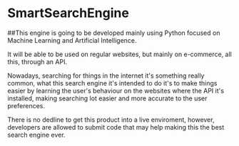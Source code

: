 # SmartSearchEngine

##This engine is going to be developed mainly using Python focused on Machine Learning and Artificial Intelligence.

It will be able to be used on regular websites, but mainly on e-commerce, all this, through an API.

Nowadays, searching for things in the internet it's something really common, what this search engine it's intended to do it's to make things easier by learning the user's behaviour on the websites where the API it's installed, making searching  lot easier and more accurate to the user preferences.

There is no dedline to get this product into a live enviroment, however, developers are allowed to submit code that may help making this the best search engine ever.



